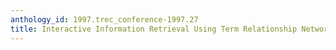 ```yaml
---
anthology_id: 1997.trec_conference-1997.27
title: Interactive Information Retrieval Using Term Relationship Networks
---
```

